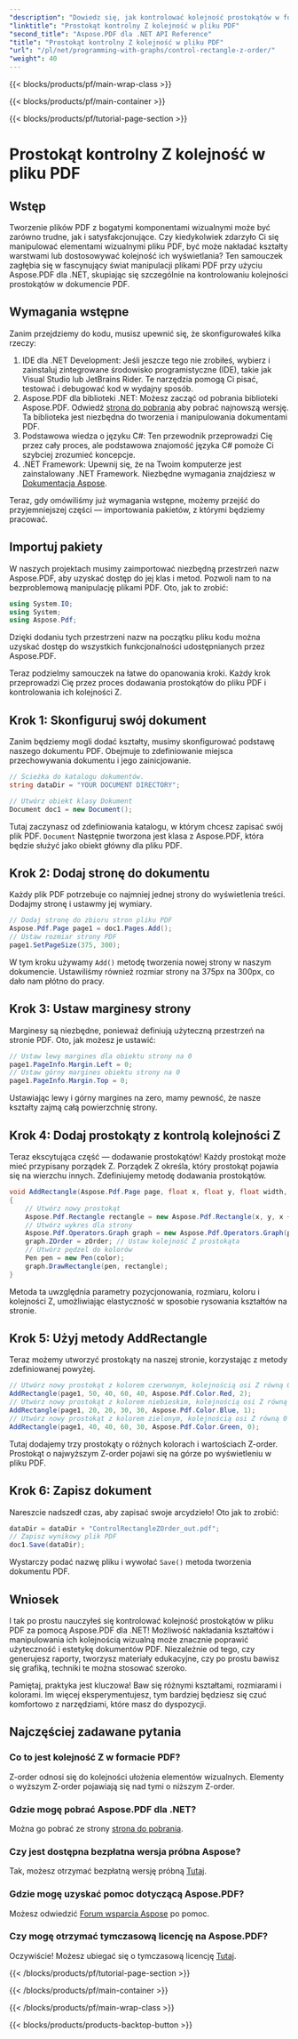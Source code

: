 ```yaml
---
"description": "Dowiedz się, jak kontrolować kolejność prostokątów w formacie PDF za pomocą Aspose.PDF dla .NET w tym szczegółowym samouczku krok po kroku. Idealne dla programistów chcących ulepszyć dokumenty PDF."
"linktitle": "Prostokąt kontrolny Z kolejność w pliku PDF"
"second_title": "Aspose.PDF dla .NET API Reference"
"title": "Prostokąt kontrolny Z kolejność w pliku PDF"
"url": "/pl/net/programming-with-graphs/control-rectangle-z-order/"
"weight": 40
---
```


{{< blocks/products/pf/main-wrap-class >}}

{{< blocks/products/pf/main-container >}}

{{< blocks/products/pf/tutorial-page-section >}}

# Prostokąt kontrolny Z kolejność w pliku PDF

## Wstęp

Tworzenie plików PDF z bogatymi komponentami wizualnymi może być zarówno trudne, jak i satysfakcjonujące. Czy kiedykolwiek zdarzyło Ci się manipulować elementami wizualnymi pliku PDF, być może nakładać kształty warstwami lub dostosowywać kolejność ich wyświetlania? Ten samouczek zagłębia się w fascynujący świat manipulacji plikami PDF przy użyciu Aspose.PDF dla .NET, skupiając się szczególnie na kontrolowaniu kolejności prostokątów w dokumencie PDF. 

## Wymagania wstępne 

Zanim przejdziemy do kodu, musisz upewnić się, że skonfigurowałeś kilka rzeczy:

1. IDE dla .NET Development: Jeśli jeszcze tego nie zrobiłeś, wybierz i zainstaluj zintegrowane środowisko programistyczne (IDE), takie jak Visual Studio lub JetBrains Rider. Te narzędzia pomogą Ci pisać, testować i debugować kod w wydajny sposób.
2. Aspose.PDF dla biblioteki .NET: Możesz zacząć od pobrania biblioteki Aspose.PDF. Odwiedź [strona do pobrania](https://releases.aspose.com/pdf/net/) aby pobrać najnowszą wersję. Ta biblioteka jest niezbędna do tworzenia i manipulowania dokumentami PDF.
3. Podstawowa wiedza o języku C#: Ten przewodnik przeprowadzi Cię przez cały proces, ale podstawowa znajomość języka C# pomoże Ci szybciej zrozumieć koncepcje.
4. .NET Framework: Upewnij się, że na Twoim komputerze jest zainstalowany .NET Framework. Niezbędne wymagania znajdziesz w [Dokumentacja Aspose](https://reference.aspose.com/pdf/net/).

Teraz, gdy omówiliśmy już wymagania wstępne, możemy przejść do przyjemniejszej części — importowania pakietów, z którymi będziemy pracować.

## Importuj pakiety

W naszych projektach musimy zaimportować niezbędną przestrzeń nazw Aspose.PDF, aby uzyskać dostęp do jej klas i metod. Pozwoli nam to na bezproblemową manipulację plikami PDF. Oto, jak to zrobić:

```csharp
using System.IO;
using System;
using Aspose.Pdf;
```

Dzięki dodaniu tych przestrzeni nazw na początku pliku kodu można uzyskać dostęp do wszystkich funkcjonalności udostępnianych przez Aspose.PDF.

Teraz podzielmy samouczek na łatwe do opanowania kroki. Każdy krok przeprowadzi Cię przez proces dodawania prostokątów do pliku PDF i kontrolowania ich kolejności Z.

## Krok 1: Skonfiguruj swój dokument

Zanim będziemy mogli dodać kształty, musimy skonfigurować podstawę naszego dokumentu PDF. Obejmuje to zdefiniowanie miejsca przechowywania dokumentu i jego zainicjowanie.

```csharp
// Ścieżka do katalogu dokumentów.
string dataDir = "YOUR DOCUMENT DIRECTORY";

// Utwórz obiekt klasy Dokument
Document doc1 = new Document();
```
Tutaj zaczynasz od zdefiniowania katalogu, w którym chcesz zapisać swój plik PDF. `Document` Następnie tworzona jest klasa z Aspose.PDF, która będzie służyć jako obiekt główny dla pliku PDF.

## Krok 2: Dodaj stronę do dokumentu

Każdy plik PDF potrzebuje co najmniej jednej strony do wyświetlenia treści. Dodajmy stronę i ustawmy jej wymiary.

```csharp
// Dodaj stronę do zbioru stron pliku PDF
Aspose.Pdf.Page page1 = doc1.Pages.Add();
// Ustaw rozmiar strony PDF
page1.SetPageSize(375, 300);
```
W tym kroku używamy `Add()` metodę tworzenia nowej strony w naszym dokumencie. Ustawiliśmy również rozmiar strony na 375px na 300px, co dało nam płótno do pracy.

## Krok 3: Ustaw marginesy strony 

Marginesy są niezbędne, ponieważ definiują użyteczną przestrzeń na stronie PDF. Oto, jak możesz je ustawić:

```csharp
// Ustaw lewy margines dla obiektu strony na 0
page1.PageInfo.Margin.Left = 0;
// Ustaw górny margines obiektu strony na 0
page1.PageInfo.Margin.Top = 0;
```
Ustawiając lewy i górny margines na zero, mamy pewność, że nasze kształty zajmą całą powierzchnię strony.

## Krok 4: Dodaj prostokąty z kontrolą kolejności Z

Teraz ekscytująca część — dodawanie prostokątów! Każdy prostokąt może mieć przypisany porządek Z. Porządek Z określa, który prostokąt pojawia się na wierzchu innych. Zdefiniujemy metodę dodawania prostokątów.

```csharp
void AddRectangle(Aspose.Pdf.Page page, float x, float y, float width, float height, Aspose.Pdf.Color color, int zOrder)
{
    // Utwórz nowy prostokąt
    Aspose.Pdf.Rectangle rectangle = new Aspose.Pdf.Rectangle(x, y, x + width, y + height);
    // Utwórz wykres dla strony
    Aspose.Pdf.Operators.Graph graph = new Aspose.Pdf.Operators.Graph(page);
    graph.ZOrder = zOrder; // Ustaw kolejność Z prostokąta
    // Utwórz pędzel do kolorów
    Pen pen = new Pen(color);
    graph.DrawRectangle(pen, rectangle);
}
```
Metoda ta uwzględnia parametry pozycjonowania, rozmiaru, koloru i kolejności Z, umożliwiając elastyczność w sposobie rysowania kształtów na stronie.

## Krok 5: Użyj metody AddRectangle

Teraz możemy utworzyć prostokąty na naszej stronie, korzystając z metody zdefiniowanej powyżej.

```csharp
// Utwórz nowy prostokąt z kolorem czerwonym, kolejnością osi Z równą 0 i określonymi wymiarami
AddRectangle(page1, 50, 40, 60, 40, Aspose.Pdf.Color.Red, 2);
// Utwórz nowy prostokąt z kolorem niebieskim, kolejnością osi Z równą 0 i określonymi wymiarami
AddRectangle(page1, 20, 20, 30, 30, Aspose.Pdf.Color.Blue, 1);
// Utwórz nowy prostokąt z kolorem zielonym, kolejnością osi Z równą 0 i określonymi wymiarami
AddRectangle(page1, 40, 40, 60, 30, Aspose.Pdf.Color.Green, 0);
```
Tutaj dodajemy trzy prostokąty o różnych kolorach i wartościach Z-order. Prostokąt o najwyższym Z-order pojawi się na górze po wyświetleniu w pliku PDF.

## Krok 6: Zapisz dokument 

Nareszcie nadszedł czas, aby zapisać swoje arcydzieło! Oto jak to zrobić:

```csharp
dataDir = dataDir + "ControlRectangleZOrder_out.pdf";
// Zapisz wynikowy plik PDF
doc1.Save(dataDir);
```
Wystarczy podać nazwę pliku i wywołać `Save()` metoda tworzenia dokumentu PDF.

## Wniosek 

I tak po prostu nauczyłeś się kontrolować kolejność prostokątów w pliku PDF za pomocą Aspose.PDF dla .NET! Możliwość nakładania kształtów i manipulowania ich kolejnością wizualną może znacznie poprawić użyteczność i estetykę dokumentów PDF. Niezależnie od tego, czy generujesz raporty, tworzysz materiały edukacyjne, czy po prostu bawisz się grafiką, techniki te można stosować szeroko.

Pamiętaj, praktyka jest kluczowa! Baw się różnymi kształtami, rozmiarami i kolorami. Im więcej eksperymentujesz, tym bardziej będziesz się czuć komfortowo z narzędziami, które masz do dyspozycji.

## Najczęściej zadawane pytania

### Co to jest kolejność Z w formacie PDF?
Z-order odnosi się do kolejności ułożenia elementów wizualnych. Elementy o wyższym Z-order pojawiają się nad tymi o niższym Z-order.

### Gdzie mogę pobrać Aspose.PDF dla .NET?
Można go pobrać ze strony [strona do pobrania](https://releases.aspose.com/pdf/net/).

### Czy jest dostępna bezpłatna wersja próbna Aspose?
Tak, możesz otrzymać bezpłatną wersję próbną [Tutaj](https://releases.aspose.com/).

### Gdzie mogę uzyskać pomoc dotyczącą Aspose.PDF?
Możesz odwiedzić [Forum wsparcia Aspose](https://forum.aspose.com/c/pdf/10) po pomoc.

### Czy mogę otrzymać tymczasową licencję na Aspose.PDF?
Oczywiście! Możesz ubiegać się o tymczasową licencję [Tutaj](https://purchase.aspose.com/temporary-license/).

{{< /blocks/products/pf/tutorial-page-section >}}

{{< /blocks/products/pf/main-container >}}

{{< /blocks/products/pf/main-wrap-class >}}

{{< blocks/products/products-backtop-button >}}